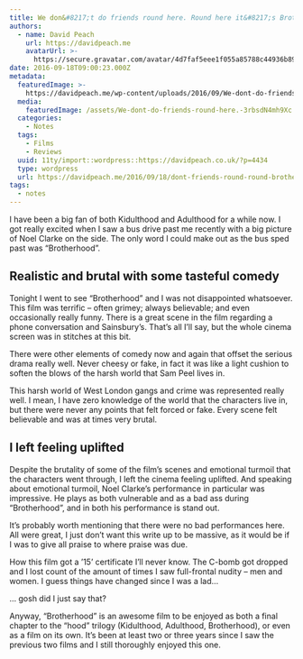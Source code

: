 ```yaml
---
title: We don&#8217;t do friends round here. Round here it&#8217;s Brotherhood
authors:
  - name: David Peach
    url: https://davidpeach.me
    avatarUrl: >-
      https://secure.gravatar.com/avatar/4d7faf5eee1f055a85788c44936b8995eaab6dfb004e7854ec747ccb272e91ee?s=96&d=mm&r=g
date: 2016-09-18T09:00:23.000Z
metadata:
  featuredImage: >-
    https://davidpeach.me/wp-content/uploads/2016/09/We-dont-do-friends-round-here.-Round-here-its-Brotherhood.jpg
  media:
    featuredImage: /assets/We-dont-do-friends-round-here.-3rbsdN4mh9Xc.jpg
  categories:
    - Notes
  tags:
    - Films
    - Reviews
  uuid: 11ty/import::wordpress::https://davidpeach.co.uk/?p=4434
  type: wordpress
  url: https://davidpeach.me/2016/09/18/dont-friends-round-round-brotherhood/
tags:
  - notes
---
```

I have been a big fan of both Kidulthood and Adulthood for a while now. I got really excited when I saw a bus drive past me recently with a big picture of Noel Clarke on the side. The only word I could make out as the bus sped past was “Brotherhood”.

## Realistic and brutal with some tasteful comedy

Tonight I went to see “Brotherhood” and I was not disappointed whatsoever. This film was terrific – often grimey; always believable; and even occasionally really funny. There is a great scene in the film regarding a phone conversation and Sainsbury’s. That’s all I’ll say, but the whole cinema screen was in stitches at this bit.

There were other elements of comedy now and again that offset the serious drama really well. Never cheesy or fake, in fact it was like a light cushion to soften the blows of the harsh world that Sam Peel lives in.

This harsh world of West London gangs and crime was represented really well. I mean, I have zero knowledge of the world that the characters live in, but there were never any points that felt forced or fake. Every scene felt believable and was at times very brutal.

## I left feeling uplifted

Despite the brutality of some of the film’s scenes and emotional turmoil that the characters went through, I left the cinema feeling uplifted. And speaking about emotional turmoil, Noel Clarke’s performance in particular was impressive. He plays as both vulnerable and as a bad ass during “Brotherhood”, and in both his performance is stand out.

It’s probably worth mentioning that there were no bad performances here. All were great, I just don’t want this write up to be massive, as it would be if I was to give all praise to where praise was due.

How this film got a ’15’ certificate I’ll never know. The C-bomb got dropped and I lost count of the amount of times I saw full-frontal nudity – men and women. I guess things have changed since I was a lad…

… gosh did I just say that?

Anyway, “Brotherhood” is an awesome film to be enjoyed as both a final chapter to the “hood” trilogy (Kidulthood, Adulthood, Brotherhood), or even as a film on its own. It’s been at least two or three years since I saw the previous two films and I still thoroughly enjoyed this one.